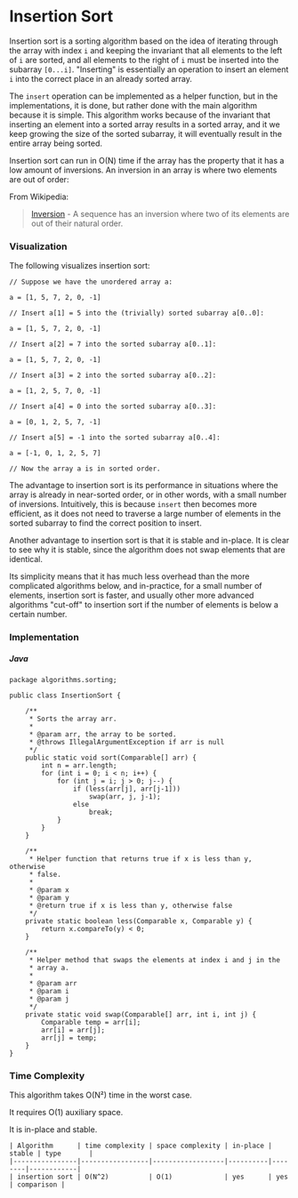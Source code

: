 # Insertion Sort

Insertion sort is a sorting algorithm based on the idea of iterating through 
the array with index `i` and keeping the invariant that all elements to the left 
of `i` are sorted, and all elements to the right of `i` must be inserted into 
the subarray `[0...i]`. "Inserting" is essentially an operation to insert an 
element `i` into the correct place in an already sorted array.

The `insert` operation can be implemented as a helper function, but in the
implementations, it is done, but rather done with the main algorithm because it
is simple. This algorithm works because of the invariant that inserting an 
element into a sorted array results in a sorted array, and it we keep growing
the size of the sorted subarray, it will eventually result in the entire array
being sorted.

Insertion sort can run in O(N) time if the array has the property that it has a 
low amount of inversions. An inversion in an array is where two elements are out
of order:

From Wikipedia:

> [Inversion](https://en.wikipedia.org/wiki/Inversion_%28discrete_mathematics%29) - 
A sequence has an inversion where two of its elements are out of their natural
order.

### Visualization

The following visualizes insertion sort:

```
// Suppose we have the unordered array a:

a = [1, 5, 7, 2, 0, -1]

// Insert a[1] = 5 into the (trivially) sorted subarray a[0..0]:

a = [1, 5, 7, 2, 0, -1]

// Insert a[2] = 7 into the sorted subarray a[0..1]:

a = [1, 5, 7, 2, 0, -1]

// Insert a[3] = 2 into the sorted subarray a[0..2]:

a = [1, 2, 5, 7, 0, -1]

// Insert a[4] = 0 into the sorted subarray a[0..3]:

a = [0, 1, 2, 5, 7, -1]

// Insert a[5] = -1 into the sorted subarray a[0..4]:

a = [-1, 0, 1, 2, 5, 7]

// Now the array a is in sorted order.
```

The advantage to insertion sort is its performance in situations where the 
array is already in near-sorted order, or in other words, with a small number of 
inversions. Intuitively, this is because `insert` then becomes more efficient, as 
it does not need to traverse a large number of elements in the sorted subarray 
to find the correct position to insert. 

Another advantage to insertion sort is that it is stable and in-place. It is
clear to see why it is stable, since the algorithm does not swap elements that
are identical.

Its simplicity means that it has much less overhead than the more complicated 
algorithms below, and in-practice, for a small number of elements, insertion 
sort is faster, and usually other more advanced algorithms "cut-off" to 
insertion sort if the number of elements is below a certain number.

### Implementation

##### Java

```
package algorithms.sorting;

public class InsertionSort {

    /**
     * Sorts the array arr.
     *
     * @param arr, the array to be sorted.
     * @throws IllegalArgumentException if arr is null
     */
    public static void sort(Comparable[] arr) {
        int n = arr.length;
        for (int i = 0; i < n; i++) {
            for (int j = i; j > 0; j--) {
                if (less(arr[j], arr[j-1]))
                    swap(arr, j, j-1);
                else
                    break;
            }
        }
    }

    /**
     * Helper function that returns true if x is less than y, otherwise
     * false.
     *
     * @param x
     * @param y
     * @return true if x is less than y, otherwise false
     */
    private static boolean less(Comparable x, Comparable y) {
        return x.compareTo(y) < 0;
    }

    /**
     * Helper method that swaps the elements at index i and j in the
     * array a.
     *
     * @param arr
     * @param i
     * @param j
     */
    private static void swap(Comparable[] arr, int i, int j) {
        Comparable temp = arr[i];
        arr[i] = arr[j];
        arr[j] = temp;
    }
}
```

### Time Complexity

This algorithm takes O(N&#178;) time in the worst case.

It requires O(1) auxiliary space.

It is in-place and stable.

```
| Algorithm      | time complexity | space complexity | in-place | stable | type       |
|----------------|-----------------|------------------|----------|--------|------------|
| insertion sort | O(N^2)          | O(1)             | yes      | yes    | comparison |
```